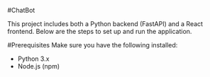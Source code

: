 #ChatBot

This project includes both a Python backend (FastAPI) and a React frontend. Below are the steps to set up and run the application.

#Prerequisites
Make sure you have the following installed:
* Python 3.x
* Node.js (npm)
